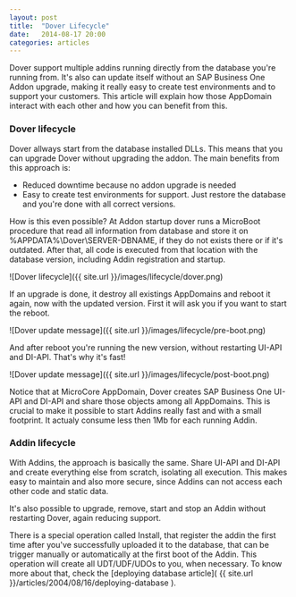 ```yaml
---
layout: post
title:  "Dover Lifecycle"
date:   2014-08-17 20:00
categories: articles
---
```


Dover support multiple addins running directly from the database you're running from. It's also can update itself without an SAP Business One Addon upgrade, making it really easy to create test environments and to support your customers. This article will explain how those AppDomain interact with each other and how you can benefit from this.

### Dover lifecycle

Dover allways start from the database installed DLLs. This means that you can upgrade Dover without upgrading the addon. The main benefits from this approach is:

* Reduced downtime because no addon upgrade is needed
* Easy to create test environments for support. Just restore the database and you're done with all correct versions.

How is this even possible? At Addon startup dover runs a MicroBoot procedure that read all information from database and store it on %APPDATA%\Dover\SERVER-DBNAME, if they do not exists there or if it's outdated. After that, all code is executed from that location with the database version, including Addin registration and startup.

![Dover lifecycle]({{ site.url }}/images/lifecycle/dover.png)

If an upgrade is done, it destroy all existings AppDomains and reboot it again, now with the updated version. First it will ask you if you want to start the reboot.

![Dover update message]({{ site.url }}/images/lifecycle/pre-boot.png)

And after reboot you're running the new version, without restarting UI-API and DI-API. That's why it's fast!

![Dover update message]({{ site.url }}/images/lifecycle/post-boot.png)

Notice that at MicroCore AppDomain, Dover creates SAP Business One UI-API and DI-API and share those objects among all AppDomains. This is crucial to make it possible to start Addins really fast and with a small footprint. It actualy consume less then 1Mb for each running Addin.

### Addin lifecycle

With Addins, the approach is basically the same. Share UI-API and DI-API and create everything else from scratch, isolating all execution. This makes easy to maintain and also more secure, since Addins can not access each other code and static data.

It's also possible to upgrade, remove, start and stop an Addin without restarting Dover, again reducing support.

There is a special operation called Install, that register the addin the first time after you've successfully uploaded it to the database, that can be trigger manually or automatically at the first boot of the Addin. This operation will create all UDT/UDF/UDOs to you, when necessary. To know more about that, check the [deploying database article]( {{ site.url }}/articles/2004/08/16/deploying-database ).



